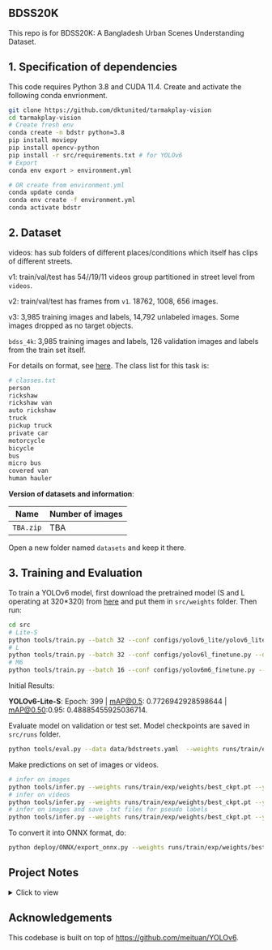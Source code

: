 ## BDSS20K

This repo is for BDSS20K: A Bangladesh Urban Scenes Understanding Dataset.

## 1. Specification of dependencies

This code requires Python 3.8 and CUDA 11.4. Create and activate the following conda envrionment.

```bash
git clone https://github.com/dktunited/tarmakplay-vision
cd tarmakplay-vision
# Create fresh env
conda create -n bdstr python=3.8
pip install moviepy
pip install opencv-python
pip install -r src/requirements.txt # for YOLOv6
# Export
conda env export > environment.yml

# OR create from environment.yml
conda update conda
conda env create -f environment.yml
conda activate bdstr
```

## 2. Dataset

videos: has sub folders of different places/conditions which itself has clips of different streets.

v1: train/val/test has 54//19/11 videos group partitioned in street level from `videos`.

v2: train/val/test has frames from `v1`. 18762, 1008, 656 images.

v3: 3,985 training images and labels, 14,792 unlabeled images. Some images dropped as no target objects.

`bdss_4k`: 3,985 training images and labels, 126 validation images and labels from the train set itself.

For details on format, see [here](https://github.com/meituan/YOLOv6/blob/main/docs/Train_custom_data.md#1-prepare-your-own-dataset). The class list for this task is:

```bash
# classes.txt
person
rickshaw
rickshaw van
auto rickshaw
truck
pickup truck
private car
motorcycle
bicycle
bus
micro bus
covered van
human hauler
```

**Version of datasets and information**:

| Name  | Number of images |
| ------------- | ------------- |
| `TBA.zip`  | TBA |

Open a new folder named `datasets` and keep it there.

## 3. Training and Evaluation

To train a YOLOv6 model, first download the pretrained model (S and L operating at 320*320) from [here](https://github.com/meituan/YOLOv6/tree/4364f29bf3244f2e73d0c42a103cd7a9cbb16ca9#mobile-benchmark) and put them in `src/weights` folder. Then run:

```bash
cd src
# Lite-S
python tools/train.py --batch 32 --conf configs/yolov6_lite/yolov6_lite_s_finetune.py --data data/bdstreets.yaml --device 0
# L
python tools/train.py --batch 32 --conf configs/yolov6l_finetune.py --data data/bdstreets.yaml --device 0
# M6
python tools/train.py --batch 16 --conf configs/yolov6m6_finetune.py --data data/bdstreets.yaml --device 0
```

Initial Results:

**YOLOv6-Lite-S**: Epoch: 399 | mAP@0.5: 0.7726942928598644 | mAP@0.50:0.95: 0.48885455925036714.

Evaluate model on validation or test set. Model checkpoints are saved in `src/runs` folder.

```bash
python tools/eval.py --data data/bdstreets.yaml  --weights runs/train/exp/weights/best_ckpt.pt --task val --device 0
```

Make predictions on set of images or videos.

```bash
# infer on images
python tools/infer.py --weights runs/train/exp/weights/best_ckpt.pt --yaml data/bdstreets.yaml --source ../datasets/bdss_4k/images/val  --device 0
# infer on videos
python tools/infer.py --weights runs/train/exp/weights/best_ckpt.pt --yaml data/bdstreets.yaml --source ../datasets/resized_videos/ --device 0
# infer on images and save .txt files for pseudo labels
python tools/infer.py --weights runs/train/exp/weights/best_ckpt.pt --yaml data/bdstreets.yaml --source ../datasets/chunk/images/  --device 0 --save-txt
```

To convert it into ONNX format, do:

```bash
python deploy/ONNX/export_onnx.py --weights runs/train/exp/weights/best_ckpt.pt --end2end --simplify --topk-all 100 --iou-thres 0.65 --conf-thres 0.35 --img-size 320 320 --dynamic-batch --ort
```

## Project Notes

<details><summary>Click to view</summary>
<br>

**[Sept 22, 2023]** 3,985 training images and labels, 14,792 unlabeled images.  1008 val, and 656 test. Total of 20,441 images. To train a YOLOv6 model, clone YOLOv6 source code from this commit: https://github.com/meituan/YOLOv6/tree/4364f29bf3244f2e73d0c42a103cd7a9cbb16ca9.

**[Sept 14, 2023]** As there are typically no lanes and roads are thin, viewpoints are a problem for an object (i.e. front and back side of object in train14861.jpg, train17305.jpg same object but front back viewpoints, also small, so very hard cases) as it is coming and going in the road so need to recognize both viewpoints correctly. This is not usual in other scene datasets. Also, most vehicles are human ridden (rickshaw, rickshaw van, motorcycle, bicycle) so difficult to recognize with person on it. Truck, pickup truck covered van similar, require fine grained understanding, especially when objects are far or close since big or small sizes.

**[Aug 4, 2023]** Initial data labeling stats (1hr 74 images).

LabelImg tool on macos:

```bash
git clone https://github.com/HumanSignal/labelImg
cd labelImg
pip3 install pyqt5 lxml
make qt5py3
python3 labelImg.py ../../datasets/bdss_v3/chunk2/ ../../datasets/bdss_v3/chunk2_labels/classes.txt
```

**[Aug 3, 2023]** Train images split into labeled (4000) and unlabeled (14,762) sets.

Total images are 23,246 which has 18,762 train, 1008 val, and 656 test.

Labeleing criteria:

* `person` : draw boxes on persons only that are walking, not on vehicles.
* `rickshaw` : boxes without person if possible. should be a tight box around the object. 
* `rickshaw van` : boxes around any three wheeler vans pulled by humans (e.g. selling vegetables or fruits).
* `auto rickshaw` : any CNG, three wheeler electric veheicles
* `truck`: big or small trucks
* `pickup truck` : blue small vans, other small vans.
* `private car` : any private car (includes jeeps too).
* `motorcycle` : box should not have person if possible.
* `bicycle` : box should not have person if possible.
* `bus`: any bus, small or big (e.g ena bus).
* `micro bus`: big cars like ambulance or other 7/8 seater cars (also Noah).
* `covered van`: like pickup, but covered.
* `human hauler`: leguna!

In general, all boxes should be tight as possible. If the object is occluded more than 50%, don't label. If more than 50% is visible, only then draw tight box around it. In case of very dense scenes, a bit of overlapping boxes are fine.

**[Aug 3, 2023]** List of classes:

```bash
# classes.txt
person
rickshaw
rickshaw van
auto rickshaw
truck
pickup truck
private car
motorcycle
bicycle
bus
micro bus
covered van
human hauler
```

**[July 19, 2023]** Inspect data with labeImg
```
labelImg [IMAGE_PATH] [PRE-DEFINED CLASS FILE]
```

**[July 14, 2023]** Get frames from videos. For val and test, frame sampling rate is 60,60 and for train it is 400.

```
python utils/videos_to_frames.py --source ./datasets/bdss_v1/test --dest ./datasets/bdss_v2/test --maxframes 60
python utils/videos_to_frames.py --source ./datasets/bdss_v1/val --dest ./datasets/bdss_v2/val --maxframes 60
python utils/videos_to_frames.py --source ./datasets/bdss_v1/train --dest ./datasets/bdss_v2/train --maxframes 400
```

**[July 6, 2023]** Started project!

The videos were in format:

```videos/
        mawa/
            *.MOV
            ...
        dhanmondi/
            *.MOV
            ...
        night/
            *.MOV
            ...
        rainydays/
            *.MOV
            ...
```

Where each folder has video clips of different streets of the same area. Video resolution is 1920 × 1080.

From here, we make train val and test sets for the videos by the following rule. For each folder/place/condition, we roughly take 70:20:10 for train val and test sets.
</details>

## Acknowledgements

This codebase is built on top of https://github.com/meituan/YOLOv6.